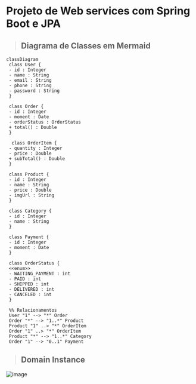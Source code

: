 # Projeto de Web services com Spring Boot e JPA
>## Diagrama de Classes em Mermaid
 ```mermaid
classDiagram
  class User {
  - id : Integer
  - name : String
  - email : String
  - phone : String
  - password : String
  }

  class Order {
  - id : Integer
  - moment : Date
  - orderStatus : OrderStatus
  + total() : Double
  }

   class OrderItem {
  - quantity : Integer
  - price : Double
  + subTotal() : Double
  }

  class Product {
  - id : Integer
  - name : String
  - price : Double
  - imgUrl : String
  }

  class Category {
  - id : Integer
  - name : String
  }

  class Payment {
  - id : Integer
  - moment : Date
  }
  
  class OrderStatus {
  <<enum>>
  - WAITING_PAYMENT : int
  - PAID : int
  - SHIPPED : int
  - DELIVERED : int
  - CANCELED : int
  }
  
  %% Relacionamentos
  User "1" --> "*" Order
  Order "*" --> "1..*" Product
  Product "1" ..> "*" OrderItem 
  Order "1" ..> "*" OrderItem
  Product "*" --> "1..*" Category
  Order "1" --> "0..1" Payment
  ```
>## Domain Instance
![image](https://github.com/user-attachments/assets/c89a45bc-a125-4af4-a0f1-51ed27eb445d)
  
